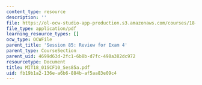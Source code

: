 ```yaml
---
content_type: resource
description: ''
file: https://ol-ocw-studio-app-production.s3.amazonaws.com/courses/18-01sc-single-variable-calculus-fall-2010/fb19b1a2136ea6b6884baf5aa83e09c4_MIT18_01SCF10_Ses85a.pdf
file_type: application/pdf
learning_resource_types: []
ocw_type: OCWFile
parent_title: 'Session 85: Review for Exam 4'
parent_type: CourseSection
parent_uid: 4699d63d-2fc1-6b8b-d7fc-498a382dc972
resourcetype: Document
title: MIT18_01SCF10_Ses85a.pdf
uid: fb19b1a2-136e-a6b6-884b-af5aa83e09c4
---
```

